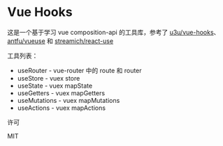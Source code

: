# Vue Hooks

这是一个基于学习 vue composition-api 的工具库，参考了 [u3u/vue-hooks](https://github.com/u3u/vue-hooks)、[antfu/vueuse](https://github.com/antfu/vueuse) 和 [streamich/react-use](https://github.com/streamich/react-use)

工具列表：

- useRouter - vue-router 中的 route 和 router
- useStore - vuex store
- useState - vuex mapState
- useGetters - vuex mapGetters
- useMutations - vuex mapMutations
- useActions - vuex mapActions

许可

MIT
